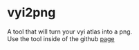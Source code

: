 # vyi2png  
A tool that will turn your vyi atlas into a png.  
Use the tool inside of the github [page](https://actii-codes.github.io/vyi2png/)

